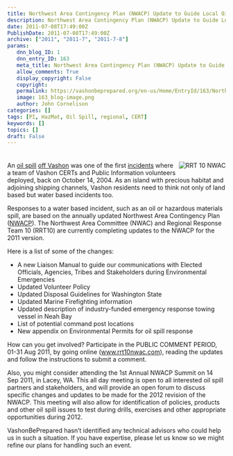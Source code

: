 ```yaml
---
title: Northwest Area Contingency Plan (NWACP) Update to Guide Local Oil Spill Response
description: Northwest Area Contingency Plan (NWACP) Update to Guide Local Oil Spill Response
date: 2011-07-08T17:49:00Z
PublishDate: 2011-07-08T17:49:00Z
archive: ["2011", "2011-7", "2011-7-8"]
params:
   dnn_blog_ID: 1
   dnn_entry_ID: 163
   meta_title: Northwest Area Contingency Plan (NWACP) Update to Guide Local Oil Spill Response
   allow_comments: True
   display_copyright: False
   copyright: 
   permalink: https://vashonbeprepared.org/en-us/Home/EntryId/163/Northwest-Area-Contingency-Plan-NWACP-Update-to-Guide-Local-Oil-Spill-Response
   image: 163_blog-image.png
   author: John Cornelison
categories: []
tags: [PI, HazMat, Oil Spill, regional, CERT]
keywords: []
topics: []
draft: False
---
```


<div class="wlWriterHeaderFooter" style="padding-bottom: 4px; margin: 0px; padding-left: 0px; padding-right: 0px; float: none; padding-top: 4px;"> </div>
<p><img align="right" style="margin: 0px 0px 5px 5px; display: inline; float: right;" alt="RRT 10 NWAC" src="http://www.rrt10nwac.com/Images/bnr_left.jpg" />An <a href="http://www.komonews.com/news/archive/4136096.html" target="_blank">oil spill</a> <a href="http://community.seattletimes.nwsource.com/archive/?date=20041108&amp;slug=oilspill08m" target="_blank">off Vashon</a> was one of the first <a href="http://www.seattlepi.com/default/article/Tanker-blamed-for-oil-spill-off-Vashon-1162729.php" target="_blank">incidents</a> where a team of Vashon CERTs and Public Information volunteers deployed, back on October 14, 2004. As an island with precious habitat and adjoining shipping channels, Vashon residents need to think not only of land based but water based incidents too.</p>
<p>Responses to a water based incident, such as an oil or hazardous materials spill, are based on the annually updated Northwest Area Contingency Plan (<a href="www.rrt10nwac.com/NWACP/" target="_blank">NWACP</a>). The Northwest Area Committee (NWAC) and Regional Response Team 10 (RRT10) are currently completing updates to the NWACP for the 2011 version.</p>
<p>Here is a list of some of the changes:</p>
<ul>
    <li>A new Liaison Manual to guide our communications with Elected Officials, Agencies, Tribes and Stakeholders during Environmental Emergencies </li>
    <li>Updated Volunteer Policy </li>
    <li>Updated Disposal Guidelines for Washington State </li>
    <li>Updated Marine Firefighting information </li>
    <li>Updated description of industry-funded emergency response towing vessel in Neah Bay </li>
    <li>List of potential command post locations </li>
    <li>New appendix on Environmental Permits for oil spill response </li>
</ul>
<p>How can you get involved? Participate in the PUBLIC COMMENT PERIOD, 01-31 Aug 2011, by going online (<a href="http://www.rrt10nwac.com">www.rrt10nwac.com</a>), reading the updates and follow the instructions to submit a comment.</p>
<p>Also, you might consider attending the 1st Annual NWACP Summit on 14 Sep 2011, in Lacey, WA. This all day meeting is open to all interested oil spill partners and stakeholders, and will provide an open forum to discuss specific changes and updates to be made for the 2012 revision of the NWACP. This meeting will also allow for identification of policies, products and other oil spill issues to test during drills, exercises and other appropriate opportunities during 2012.</p>
<p>VashonBePrepared hasn&rsquo;t identified any technical advisors who could help us in such a situation. If you have expertise, please let us know so we might refine our plans for handling such an event.</p>
